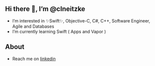 ## Hi there 👋,  I’m @clneitzke 

- I’m interested in ✨Swift✨, Objective-C, C#, C++, Software Engineer, Agile and Databases
- I’m currently learning Swift ( Apps and Vapor )

## About

- Reach me on [linkedin](https://linkedin.com/in/clneitzke/)

<!---
clneitzke/clneitzke is a ✨ special ✨ repository because its `README.md` (this file) appears on your GitHub profile.
You can click the Preview link to take a look at your changes.
--->

